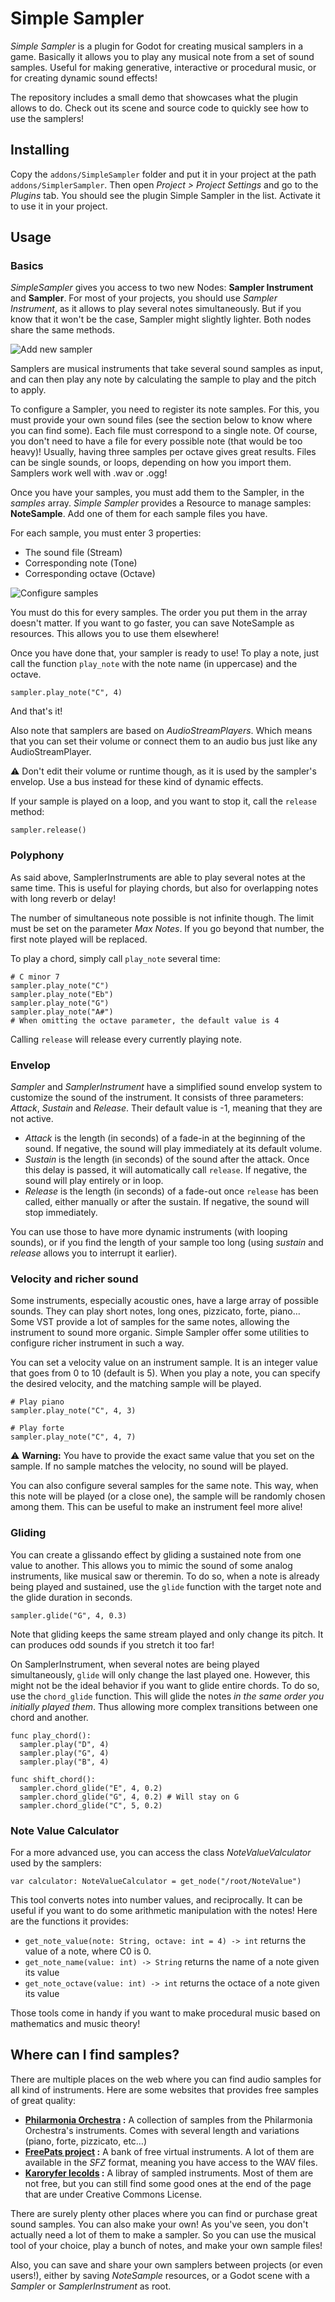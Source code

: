 # Simple Sampler

_Simple Sampler_ is a plugin for Godot for creating musical samplers in a game. Basically it allows you to play any musical note from a set of sound samples. Useful for making generative, interactive or procedural music, or for creating dynamic sound effects!

The repository includes a small demo that showcases what the plugin allows to do. Check out its scene and source code to quickly see how to use the samplers!

## Installing

Copy the `addons/SimpleSampler` folder and put it in your project at the path `addons/SimplerSampler`. Then open _Project > Project Settings_ and go to the _Plugins_ tab. You should see the plugin Simple Sampler in the list. Activate it to use it in your project.

## Usage

### Basics

_SimpleSampler_ gives you access to two new Nodes: **Sampler Instrument** and **Sampler**. For most of your projects, you should use _Sampler Instrument_, as it allows to play several notes simultaneously. But if you know that it won't be the case, Sampler might slightly lighter. Both nodes share the same methods.

![Add new sampler](doc/add-sampler.png)

Samplers are musical instruments that take several sound samples as input, and can then play any note by calculating the sample to play and the pitch to apply.

To configure a Sampler, you need to register its note samples. For this, you must provide your own sound files (see the section below to know where you can find some). Each file must correspond to a single note. Of course, you don't need to have a file for every possible note (that would be too heavy)! Usually, having three samples per octave gives great results. Files can be single sounds, or loops, depending on how you import them. Samplers work well with .wav or .ogg!

Once you have your samples, you must add them to the Sampler, in the _samples_ array. _Simple Sampler_ provides a Resource to manage samples: **NoteSample**. Add one of them for each sample files you have.

For each sample, you must enter 3 properties:

- The sound file (Stream)
- Corresponding note (Tone)
- Corresponding octave (Octave)

![Configure samples](doc/sample-config.png)

You must do this for every samples. The order you put them in the array doesn't matter. If you want to go faster, you can save NoteSample as resources. This allows you to use them elsewhere!

Once you have done that, your sampler is ready to use! To play a note, just call the function `play_note` with the note name (in uppercase) and the octave.

```
sampler.play_note("C", 4)
```

And that's it!

Also note that samplers are based on _AudioStreamPlayers_. Which means that you can set their volume or connect them to an audio bus just like any AudioStreamPlayer.

:warning: Don't edit their volume or runtime though, as it is used by the sampler's envelop. Use a bus instead for these kind of dynamic effects.

If your sample is played on a loop, and you want to stop it, call the `release` method:

```
sampler.release()
```

### Polyphony

As said above, SamplerInstruments are able to play several notes at the same time. This is useful for playing chords, but also for overlapping notes with long reverb or delay!

The number of simultaneous note possible is not infinite though. The limit must be set on the parameter _Max Notes_. If you go beyond that number, the first note played will be replaced.

To play a chord, simply call `play_note` several time:

```(gdscript)
# C minor 7
sampler.play_note("C")
sampler.play_note("Eb")
sampler.play_note("G")
sampler.play_note("A#")
# When omitting the octave parameter, the default value is 4
```

Calling `release` will release every currently playing note.

### Envelop

_Sampler_ and _SamplerInstrument_ have a simplified sound envelop system to customize the sound of the instrument. It consists of three parameters: _Attack_, _Sustain_ and _Release_. Their default value is -1, meaning that they are not active.

- _Attack_ is the length (in seconds) of a fade-in at the beginning of the sound. If negative, the sound will play immediately at its default volume.
- _Sustain_ is the length (in seconds) of the sound after the attack. Once this delay is passed, it will automatically call `release`. If negative, the sound will play entirely or in loop.
- _Release_ is the length (in seconds) of a fade-out once `release` has been called, either manually or after the sustain. If negative, the sound will stop immediately.

You can use those to have more dynamic instruments (with looping sounds), or if you find the length of your sample too long (using _sustain_ and _release_ allows you to interrupt it earlier).

### Velocity and richer sound

Some instruments, especially acoustic ones, have a large array of possible sounds. They can play short notes, long ones, pizzicato, forte, piano… Some VST provide a lot of samples for the same notes, allowing the instrument to sound more organic. Simple Sampler offer some utilities to configure richer instrument in such a way.

You can set a velocity value on an instrument sample. It is an integer value that goes from 0 to 10 (default is 5). When you play a note, you can specify the desired velocity, and the matching sample will be played.

```(gdscript)
# Play piano
sampler.play_note("C", 4, 3)

# Play forte
sampler.play_note("C", 4, 7)
```

:warning: **Warning:** You have to provide the exact same value that you set on the sample. If no sample matches the velocity, no sound will be played.

You can also configure several samples for the same note. This way, when this note will be played (or a close one), the sample will be randomly chosen among them. This can be useful to make an instrument feel more alive!

### Gliding

You can create a glissando effect by gliding a sustained note from one value to another. This allows you to mimic the sound of some analog instruments, like musical saw or theremin. To do so, when a note is already being played and sustained, use the `glide` function with the target note and the glide duration in seconds.

```(gdscript)
sampler.glide("G", 4, 0.3)
```

Note that gliding keeps the same stream played and only change its pitch. It can produces odd sounds if you stretch it too far!

On SamplerInstrument, when several notes are being played simultaneously, `glide` will only change the last played one. However, this might not be the ideal behavior if you want to glide entire chords. To do so, use the `chord_glide` function. This will glide the notes _in the same order you initially played them_. Thus allowing more complex transitions between one chord and another.

```(gdscript)
func play_chord():
  sampler.play("D", 4)
  sampler.play("G", 4)
  sampler.play("B", 4)

func shift_chord():
  sampler.chord_glide("E", 4, 0.2)
  sampler.chord_glide("G", 4, 0.2) # Will stay on G
  sampler.chord_glide("C", 5, 0.2)
```

### Note Value Calculator

For a more advanced use, you can access the class _NoteValueValculator_ used by the samplers:

```
var calculator: NoteValueCalculator = get_node("/root/NoteValue")
```

This tool converts notes into number values, and reciprocally. It can be useful if you want to do some arithmetic manipulation with the notes! Here are the functions it provides:

- `get_note_value(note: String, octave: int = 4) -> int` returns the value of a note, where C0 is 0.
- `get_note_name(value: int) -> String` returns the name of a note given its value
- `get_note_octave(value: int) -> int` returns the octace of a note given its value

Those tools come in handy if you want to make procedural music based on mathematics and music theory!

## Where can I find samples?

There are multiple places on the web where you can find audio samples for all kind of instruments. Here are some websites that provides free samples of great quality:

- **[Philarmonia Orchestra](https://philharmonia.co.uk/resources/sound-samples/) :** A collection of samples from the Philarmonia Orchestra's instruments. Comes with several length and variations (piano, forte, pizzicato, etc…)
- **[FreePats project](http://freepats.zenvoid.org/index.html) :** A bank of free virtual instruments. A lot of them are available in the _SFZ_ format, meaning you have access to the WAV files.
- **[Karoryfer lecolds](https://www.karoryfer.com/karoryfer-samples) :** A libray of sampled instruments. Most of them are not free, but you can still find some good ones at the end of the page that are under Creative Commons License.

There are surely plenty other places where you can find or purchase great sound samples. You can also make your own! As you've seen, you don't actually need a lot of them to make a sampler. So you can use the musical tool of your choice, play a bunch of notes, and make your own sample files!

Also, you can save and share your own samplers between projects (or even users!), either by saving _NoteSample_ resources, or a Godot scene with a _Sampler_ or _SamplerInstrument_ as root.
